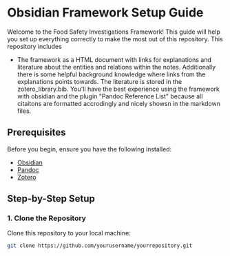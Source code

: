 # Obsidian Framework Setup Guide

Welcome to the Food Safety Investigations Framework! This guide will help you set up everything correctly to make the most out of this repository. This repository includes 
- The framework as a HTML document with links for explanations and literature about the entities and relations within the notes. Additionally there is some helpful background knowledge where links from the explanations points towards. The literature is stored in the zotero_library.bib. You'll have the best experience using the framework with obsidian and the plugin "Pandoc Reference List" because all citaitons are formatted accrodingly and nicely showsn in the markdown files. 

## Prerequisites

Before you begin, ensure you have the following installed:
- [Obsidian](https://obsidian.md/)
- [Pandoc](https://pandoc.org/)
- [Zotero](https://www.zotero.org/)

## Step-by-Step Setup

### 1. Clone the Repository

Clone this repository to your local machine:
```bash
git clone https://github.com/yourusername/yourrepository.git
